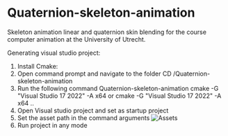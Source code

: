 # Quaternion-skeleton-animation
Skeleton animation linear and quaternion skin blending for the course computer animation at the University of Utrecht.

Generating visual studio project:
1. Install Cmake:
2. Open command prompt and navigate to the folder CD /Quaternion-skeleton-animation
3. Run the following command Quaternion-skeleton-animation cmake -G "Visual Studio 17 2022" -A x64 or cmake -G "Visual Studio 17 2022" -A x64 ..
4. Open Visual studio project and set as startup project
5. Set the asset path in the command arguments ![Assets](https://user-images.githubusercontent.com/9337898/210419337-1e5903a0-6845-4c29-bf30-11afb299aa5c.png)
6. Run project in any mode
